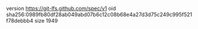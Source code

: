 version https://git-lfs.github.com/spec/v1
oid sha256:0989fb80df28ab049abd07b6c12c08b68e4a27d3d75c249c995f521f78debbb4
size 1949
